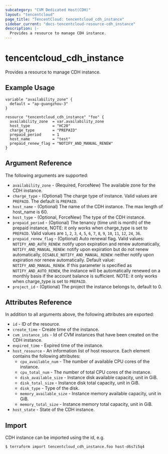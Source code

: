 ```yaml
---
subcategory: "CVM Dedicated Host(CDH)"
layout: "tencentcloud"
page_title: "TencentCloud: tencentcloud_cdh_instance"
sidebar_current: "docs-tencentcloud-resource-cdh_instance"
description: |-
  Provides a resource to manage CDH instance.
---
```


# tencentcloud_cdh_instance

Provides a resource to manage CDH instance.

## Example Usage

```hcl
variable "availability_zone" {
  default = "ap-guangzhou-3"
}

resource "tencentcloud_cdh_instance" "foo" {
  availability_zone  = var.availability_zone
  host_type          = "HC20"
  charge_type        = "PREPAID"
  prepaid_period     = 1
  host_name          = "test"
  prepaid_renew_flag = "NOTIFY_AND_MANUAL_RENEW"
}
```

## Argument Reference

The following arguments are supported:

* `availability_zone` - (Required, ForceNew) The available zone for the CDH instance.
* `charge_type` - (Optional) The charge type of instance. Valid values are `PREPAID`. The default is `PREPAID`.
* `host_name` - (Optional) The name of the CDH instance. The max length of host_name is 60.
* `host_type` - (Optional, ForceNew) The type of the CDH instance.
* `prepaid_period` - (Optional) The tenancy (time unit is month) of the prepaid instance, NOTE: it only works when charge_type is set to `PREPAID`. Valid values are `1`, `2`, `3`, `4`, `5`, `6`, `7`, `8`, `9`, `10`, `11`, `12`, `24`, `36`.
* `prepaid_renew_flag` - (Optional) Auto renewal flag. Valid values: `NOTIFY_AND_AUTO_RENEW`: notify upon expiration and renew automatically, `NOTIFY_AND_MANUAL_RENEW`: notify upon expiration but do not renew automatically, `DISABLE_NOTIFY_AND_MANUAL_RENEW`: neither notify upon expiration nor renew automatically. Default value: `NOTIFY_AND_MANUAL_RENEW`. If this parameter is specified as `NOTIFY_AND_AUTO_RENEW`, the instance will be automatically renewed on a monthly basis if the account balance is sufficient. NOTE: it only works when charge_type is set to `PREPAID`.
* `project_id` - (Optional) The project the instance belongs to, default to 0.

## Attributes Reference

In addition to all arguments above, the following attributes are exported:

* `id` - ID of the resource.
* `create_time` - Create time of the instance.
* `cvm_instance_ids` - Id of CVM instances that have been created on the CDH instance.
* `expired_time` - Expired time of the instance.
* `host_resource` - An information list of host resource. Each element contains the following attributes:
  * `cpu_available_num` - The number of available CPU cores of the instance.
  * `cpu_total_num` - The number of total CPU cores of the instance.
  * `disk_available_size` - Instance disk available capacity, unit in GiB.
  * `disk_total_size` - Instance disk total capacity, unit in GiB.
  * `disk_type` - Type of the disk.
  * `memory_available_size` - Instance memory available capacity, unit in GiB.
  * `memory_total_size` - Instance memory total capacity, unit in GiB.
* `host_state` - State of the CDH instance.


## Import

CDH instance can be imported using the id, e.g.

```
$ terraform import tencentcloud_cdh_instance.foo host-d6s7i5q4
```

